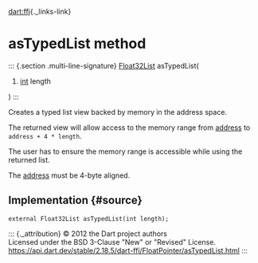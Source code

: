 [dart:ffi](../../dart-ffi/dart-ffi-library){._links-link}

asTypedList method
==================

::: {.section .multi-line-signature}
[Float32List](../../dart-typed_data/float32list-class) asTypedList(

1.  [int](../../dart-core/int-class) length

)
:::

Creates a typed list view backed by memory in the address space.

The returned view will allow access to the memory range from
[address](../pointer/address) to `address + 4 * length`.

The user has to ensure the memory range is accessible while using the
returned list.

The [address](../pointer/address) must be 4-byte aligned.

Implementation {#source}
--------------

``` {.language-dart data-language="dart"}
external Float32List asTypedList(int length);
```

::: {._attribution}
© 2012 the Dart project authors\
Licensed under the BSD 3-Clause \"New\" or \"Revised\" License.\
<https://api.dart.dev/stable/2.18.5/dart-ffi/FloatPointer/asTypedList.html>
:::
